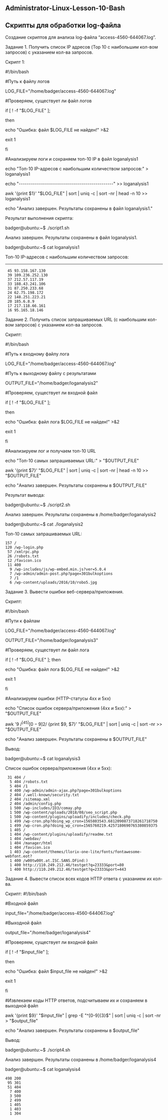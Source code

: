 ## Administrator-Linux-Lesson-10-Bash
## Скрипты для обработки log-файла

Создание скриптов для анализа log-файла “access-4560-644067.log”.

Задание 1. Получить список IP адресов (Top 10 с наибольшим кол-вом запросов) с указанием кол-ва запросов.

Скрипт 1:

#!/bin/bash

#Путь к файлу логов

LOG_FILE="/home/badger/access-4560-644067.log"

#Проверяем, существует ли файл логов

if [ ! -f "$LOG_FILE" ]; 

then

echo "Ошибка: файл $LOG_FILE не найден!" >&2
    
exit 1
    
fi

#Анализируем логи и сохраняем топ-10 IP в файл loganalysis1

echo "Топ-10 IP-адресов с наибольшим количеством запросов:" > loganalysis1

echo "-----------------------------------------------" >> loganalysis1

awk '{print $1}' "$LOG_FILE" | sort | uniq -c | sort -nr | head -n 10 >> loganalysis1

echo "Анализ завершен. Результаты сохранены в файл loganalysis1."

Результат выполнения скрипта:

badger@ubuntu:~$ ./script1.sh

Анализ завершен. Результаты сохранены в файл loganalysis1.

badger@ubuntu:~$ cat loganalysis1

Топ-10 IP-адресов с наибольшим количеством запросов:

-----------------------------------------------
     45 93.158.167.130
     39 109.236.252.130
     37 212.57.117.19
     33 188.43.241.106
     31 87.250.233.68
     24 62.75.198.172
     22 148.251.223.21
     20 185.6.8.9
     17 217.118.66.161
     16 95.165.18.146

Задание 2. Получить список запрашиваемых URL (с наибольшим кол-вом запросов) с указанием кол-ва запросов.

Скрипт:

#!/bin/bash

#Путь к входному файлу лога

LOG_FILE="/home/badger/access-4560-644067.log"

#Путь к выходному файлу с результатами

OUTPUT_FILE="/home/badger/loganalysis2"

#Проверяем, существует ли входной файл

if [ ! -f "$LOG_FILE" ]; 

then

echo "Ошибка: файл лога $LOG_FILE не найден!" >&2
    
exit 1
    
fi

#Анализируем лог и получаем топ-10 URL

echo "Топ-10 самых запрашиваемых URL:" > "$OUTPUT_FILE"

awk '{print $7}' "$LOG_FILE" | sort | uniq -c | sort -nr | head -n 10 >> "$OUTPUT_FILE"

echo "Анализ завершен. Результаты сохранены в $OUTPUT_FILE"

Результат вывода:

badger@ubuntu:~$ ./script2.sh

Анализ завершен. Результаты сохранены в /home/badger/loganalysis2

badger@ubuntu:~$ cat ./loganalysis2

Топ-10 самых запрашиваемых URL:

    157 /
    120 /wp-login.php
     57 /xmlrpc.php
     26 /robots.txt
     12 /favicon.ico
     11 400
      9 /wp-includes/js/wp-embed.min.js?ver=5.0.4
      7 /wp-admin/admin-post.php?page=301bulkoptions
      7 /1
      6 /wp-content/uploads/2016/10/robo5.jpg


Задание 3. Вывести ошибки веб-сервера/приложения.

Скрипт:

#!/bin/bash

#Пути к файлам

LOG_FILE="/home/badger/access-4560-644067.log"

OUTPUT_FILE="/home/badger/loganalysis3"

#Проверяем, существует ли файл лога

if [ ! -f "$LOG_FILE" ]; 
then

 echo "Ошибка: файл лога $LOG_FILE не найден!" >&2
 
exit 1

fi

#Анализируем ошибки (HTTP-статусы 4xx и 5xx)

echo "Список ошибок сервера/приложения (4xx и 5xx):" > "$OUTPUT_FILE"

awk '$9 ~ /^[45][0-9]{2}$/ {print $9, $7}' "$LOG_FILE" | sort | uniq -c | sort -nr >> "$OUTPUT_FILE"

echo "Анализ завершен. Результаты сохранены в $OUTPUT_FILE"

Вывод:

badger@ubuntu:~$ cat loganalysis3

Список ошибок сервера/приложения (4xx и 5xx):

     31 404 /
      5 404 /robots.txt
      5 404 /1
      4 400 /wp-admin/admin-ajax.php?page=301bulkoptions
      2 404 /.well-known/security.txt
      2 404 /sitemap.xml
      2 404 /admin/config.php
      1 500 /wp-includes/ID3/comay.php
      1 500 /wp-content/uploads/2018/08/seo_script.php
      1 500 /wp-content/plugins/uploadify/includes/check.php
      1 499 /wp-cron.php?doing_wp_cron=1565803543.6812090873718261718750
      1 499 /wp-cron.php?doing_wp_cron=1565760219.4257180690765380859375
      1 405 /
      1 404 /wp-content/plugins/uploadify/readme.txt
      1 404 /webdav/
      1 404 /manager/html
      1 404 /favicon.ico
      1 403 /wp-content/themes/llorix-one-lite/fonts/fontawesome-webfont.eot?
      1 400 /w00tw00t.at.ISC.SANS.DFind:)
      1 400 http://110.249.212.46/testget?q=23333&port=80
      1 400 http://110.249.212.46/testget?q=23333&port=443


Задание 4. Вывести список всех кодов HTTP ответа с указанием их кол-ва.

Скрипт:
#!/bin/bash

#Входной файл

input_file="/home/badger/access-4560-644067.log"

#Выходной файл

output_file="/home/badger/loganalysis4"

#Проверяем, существует ли входной файл

if [ ! -f "$input_file" ]; 

then

echo "Ошибка: файл $input_file не найден!" >&2

exit 1

fi

#Извлекаем коды HTTP ответов, подсчитываем их и сохраняем в выходной файл

awk '{print $9}' "$input_file" | grep -E "^[0-9]{3}$" | sort | uniq -c | sort -nr > "$output_file"


echo "Анализ завершен. Результаты сохранены в $output_file"

Вывод:

badger@ubuntu:~$ ./script4.sh

Анализ завершен. Результаты сохранены в /home/badger/loganalysis4

badger@ubuntu:~$ cat loganalysis4

    498 200
     95 301
     51 404
      7 400
      3 500
      2 499
      1 405
      1 403
      1 304
